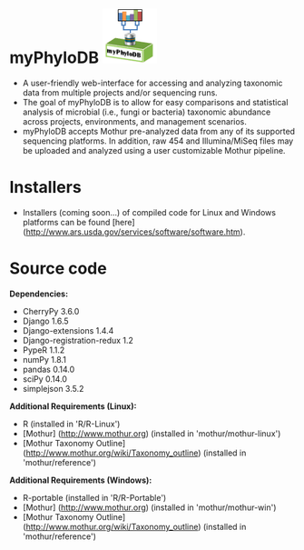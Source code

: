 # myPhyloDB       ![myPhyloDB Logo](media/images/myPhyloDB_Logo.png)

* A user-friendly web-interface for accessing and analyzing taxonomic data from multiple projects and/or sequencing runs.
* The goal of myPhyloDB is to allow for easy comparisons and statistical analysis of microbial (i.e., fungi or bacteria) taxonomic abundance across projects, environments, and management scenarios.
* myPhyloDB accepts Mothur pre-analyzed data from any of its supported sequencing platforms. In addition, raw 454 and Illumina/MiSeq files may be uploaded and analyzed using a user customizable Mothur pipeline.


# Installers
* Installers (coming soon...) of compiled code for Linux and Windows platforms can be found [here] (http://www.ars.usda.gov/services/software/software.htm).

# Source code
**Dependencies:**
* CherryPy 3.6.0
* Django 1.6.5
* Django-extensions 1.4.4
* Django-registration-redux 1.2
* PypeR 1.1.2
* numPy 1.8.1
* pandas 0.14.0
* sciPy 0.14.0
* simplejson 3.5.2

**Additional Requirements (Linux):**
* R (installed in 'R/R-Linux')
* [Mothur] (http://www.mothur.org) (installed in 'mothur/mothur-linux')
* [Mothur Taxonomy Outline] (http://www.mothur.org/wiki/Taxonomy_outline) (installed in 'mothur/reference')

**Additional Requirements (Windows):**
* R-portable (installed in 'R/R-Portable')
* [Mothur] (http://www.mothur.org) (installed in 'mothur/mothur-win')
* [Mothur Taxonomy Outline] (http://www.mothur.org/wiki/Taxonomy_outline) (installed in 'mothur/reference')
